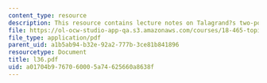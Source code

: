 ```yaml
---
content_type: resource
description: This resource contains lecture notes on Talagrand?s two-point inequality.
file: https://ol-ocw-studio-app-qa.s3.amazonaws.com/courses/18-465-topics-in-statistics-statistical-learning-theory-spring-2007/a01704b9767060005a74625660a8638f_l36.pdf
file_type: application/pdf
parent_uid: a1b5ab94-b32e-92a2-777b-3ce81b841896
resourcetype: Document
title: l36.pdf
uid: a01704b9-7670-6000-5a74-625660a8638f
---
```

